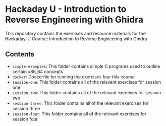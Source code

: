 # Hackaday U - Introduction to Reverse Engineering with Ghidra

This repository contains the exercises and resource materials for the Hackaday-U Course: Introduction to Reverse Engineering with Ghidra

## Contents

* ```simple-examples```: This folder contains simple C programs used to outline certain x86_64 concepts
* ```docker```: Dockerfile for running the exercises four this course
* ```session-one```: This folder contains all of the relevant exercises for session one
* ```session-two```: This folder contains all of the relevant exercises for session two
* ```session-three```: This folder contains all of the relevant exercises for session three
* ```session-four```: This folder contains all of the relevant exercises for session four
